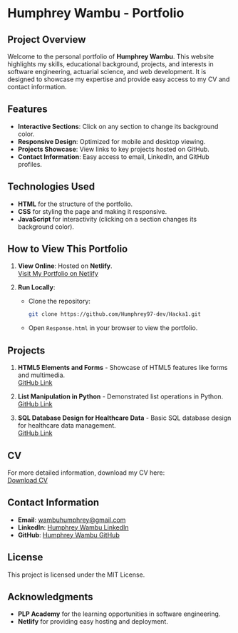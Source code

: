 # Humphrey Wambu - Portfolio

## Project Overview
Welcome to the personal portfolio of **Humphrey Wambu**. This website highlights my skills, educational background, projects, and interests in software engineering, actuarial science, and web development. It is designed to showcase my expertise and provide easy access to my CV and contact information.

## Features
- **Interactive Sections**: Click on any section to change its background color.
- **Responsive Design**: Optimized for mobile and desktop viewing.
- **Projects Showcase**: View links to key projects hosted on GitHub.
- **Contact Information**: Easy access to email, LinkedIn, and GitHub profiles.

## Technologies Used
- **HTML** for the structure of the portfolio.
- **CSS** for styling the page and making it responsive.
- **JavaScript** for interactivity (clicking on a section changes its background color).

## How to View This Portfolio
1. **View Online**: Hosted on **Netlify**.  
   [Visit My Portfolio on Netlify](https://remarkable-mochi-6c58bd.netlify.app)

2. **Run Locally**:
   - Clone the repository:
     ```bash
     git clone https://github.com/Humphrey97-dev/Hacka1.git
     ```
   - Open `Response.html` in your browser to view the portfolio.

## Projects
1. **HTML5 Elements and Forms** - Showcase of HTML5 features like forms and multimedia.  
   [GitHub Link](https://github.com/PLP-WebTechnologies/feb-2025-advanced-html-Humphrey97-dev.git)

2. **List Manipulation in Python** - Demonstrated list operations in Python.  
   [GitHub Link](https://github.com/Humphrey97-dev/Week-2-python-assignment.git)

3. **SQL Database Design for Healthcare Data** - Basic SQL database design for healthcare data management.  
   [GitHub Link](https://github.com/PLP-Database-Design/wk-1-Humphrey97-dev.git)

## CV
For more detailed information, download my CV here:  
[Download CV](https://drive.google.com/uc?export=download&id=1PJi1uPAasHE07aY3ErpnIKwfULHCpGyU)

## Contact Information
- **Email**: [wambuhumphrey@gmail.com](mailto:wambuhumphrey@gmail.com)
- **LinkedIn**: [Humphrey Wambu LinkedIn](https://www.linkedin.com/in/humphrey-masinde/)
- **GitHub**: [Humphrey Wambu GitHub](https://github.com/Humphrey97-dev)

## License
This project is licensed under the MIT License.

## Acknowledgments
- **PLP Academy** for the learning opportunities in software engineering.
- **Netlify** for providing easy hosting and deployment.
